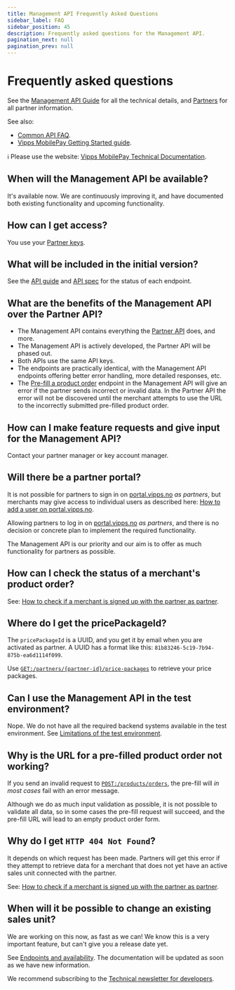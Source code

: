 ```yaml
---
title: Management API Frequently Asked Questions
sidebar_label: FAQ
sidebar_position: 45
description: Frequently asked questions for the Management API.
pagination_next: null
pagination_prev: null
---
```


# Frequently asked questions

See the
[Management API Guide](management-api-guide.md)
for all the technical details, and
[Partners](https://developer.vippsmobilepay.com/docs/partner/)
for all partner information.

See also:
* [Common API FAQ](https://developer.vippsmobilepay.com/docs/faqs).
* [Vipps MobilePay Getting Started guide](https://developer.vippsmobilepay.com/docs/getting-started).

<!-- START_COMMENT -->

ℹ️ Please use the website:
[Vipps MobilePay Technical Documentation](https://developer.vippsmobilepay.com/).

<!-- END_COMMENT -->

## When will the Management API be available?

It's available now. We are continuously improving it, and have documented both existing functionality
and upcoming functionality. 

## How can I get access?

You use your
[Partner keys](https://developer.vippsmobilepay.com/docs/partner/partner-keys/).

## What will be included in the initial version?

See the
[API guide](https://developer.vippsmobilepay.com/docs/APIs/management-api/management-api-guide/)
and
[API spec](https://developer.vippsmobilepay.com/api/management/)
for the status of each endpoint.

## What are the benefits of the Management API over the Partner API?

* The Management API contains everything the
  [Partner API](https://developer.vippsmobilepay.com/docs/APIs/partner-api/) does, and more.
* The Management API is actively developed, the Partner API will be phased out.
* Both APIs use the same API keys.
* The endpoints are practically identical, with the Management API endpoints offering better
  error handling, more detailed responses, etc.
* The
  [Pre-fill a product order](https://developer.vippsmobilepay.com/docs/APIs/management-api/management-api-guide/#pre-fill-a-product-order)
  endpoint in the Management API will give an error if the partner sends incorrect or invalid data.
  In the Partner API the error will not be discovered until the merchant attempts to use the URL
  to the incorrectly submitted pre-filled product order.  

## How can I make feature requests and give input for the Management API?

Contact your partner manager or key account manager.

## Will there be a partner portal?

It is not possible for partners to sign in on
[portal.vipps.no](https://portal.vipps.no)
_as partners_, but merchants may give access to individual users
as described here:
[How to add a user on portal.vipps.no](https://developer.vippsmobilepay.com/docs/partner/add-portal-user/).

Allowing partners to log in on
[portal.vipps.no](https://portal.vipps.no)
_as partners_,
and there is no decision or concrete plan to implement the required functionality.

The Management API is our priority and our aim is to offer as much functionality for partners
as possible.

## How can I check the status of a merchant's product order?

See:
[How to check if a merchant is signed up with the partner as partner](https://developer.vippsmobilepay.com/docs/partner/#how-to-check-if-a-merchant-is-signed-up-with-the-partner-as-partner).

## Where do I get the pricePackageId?

The `pricePackageId` is a UUID, and you get it by email when you are activated as partner.
A UUID has a format like this: `81b83246-5c19-7b94-875b-ea6d1114f099`.

Use
[`GET:/partners/{partner-id}/price-packages`](https://developer.vippsmobilepay.com/api/management/#tag/Partners/operation/getPartnerPricePackages)
to retrieve your price packages.

## Can I use the Management API in the test environment?

Nope. We do not have all the required backend systems available in the test
environment. See
[Limitations of the test environment](https://developer.vippsmobilepay.com/docs/test-environment/#limitations-of-the-test-environment).

## Why is the URL for a pre-filled product order not working?

If you send an invalid request to
[`POST:/products/orders`](https://developer.vippsmobilepay.com/api/management#tag/Vipps-Product-Orders/operation/orderProduct),
the pre-fill will _in most cases_ fail with an error message.

Although we do as much input validation as possible, it is not possible to validate all data, so in some cases the
pre-fill request will succeed, and the pre-fill URL will lead to an empty product order form.

## Why do I get `HTTP 404 Not Found`?

It depends on which request has been made.
Partners will get this error if they attempt to retrieve data for a merchant that does not yet have
an active sales unit connected with the partner.

See:
[How to check if a merchant is signed up with the partner as partner](https://developer.vippsmobilepay.com/docs/partner#how-to-check-if-a-merchant-is-signed-up-with-the-partner-as-partner).

## When will it be possible to change an existing sales unit?

We are working on this now, as fast as we can!
We know this is a very important feature, but can't give you a release date yet.

See
[Endpoints and availability](https://developer.vippsmobilepay.com/docs/APIs/management-api/management-api-guide/#endpoints-and-availability).
The documentation will be updated as soon as we have new information.

We recommend subscribing to the
[Technical newsletter for developers](https://developer.vippsmobilepay.com/docs/newsletters).
